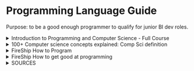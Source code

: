 # Programming Language Guide
Purpose: to be a good enough programmer to qualify for junior BI dev roles.

<details>
 <summary>Introduction to Programming and Computer Science - Full Course</summary>

---
### The computer
- Programming is the process of preparing an instructional program for a device. Attempting to get a computer to  complete a specific task without making mistakes.  
- The computer only understands machine code, which is binary code. You need to convert your instructions for the machien to execute it. Programming languages are fundamentally a middleman for translating a  program into machine code. they serve as interprets for converting languages into other languages.
- There are many programming languages and each have their own specific uses, general purpose languages like pythong and Java can perform a variety of computational tasks and other languages are for specific tasks. Low  low level programming languages, such as assembly, or C, are closer to binary than  a high level programming language, such as Java or Python. Each language is specified for specific tasks.
- The computer knows how to do arithmetic (x, +, -, /).
- It also knows how to handle string (text). Concatenating is adding strings together. Quotations make the value a string.

## Syntax and Programming rules
- And IDE is a program to write, run, and debug code and convert it to machine code. Features include built-in error checking, auto-fill, and project hierarchy (objects that help organize and manipulate files within your project). Has an area for writing code, 
- Each language has it's own set of rules, you must follow within an IDE, called Syntax. Each have their own concepts and styles. 
- Programming grammer is called syntax, set of rules that you must follow exactly  if you want your program to run correctly. Breaking these rules cause a syntax error. Think about programming language as an actual language. Only computers have their language, called machine code, and humans. If you don't follow the syntax, the message is misinterpreted.
- It's recommended that  you learn the rules and syntax of a language before beginning to write complex programs in  that language. Most of the rules are tedious to learn but easy to master.

## Variables
- A variable is something that can store information. That variable can be referenced and manipulated. 
- There are multiple types of variables, primitive variables are integers (Int, whole numbers), booleans(true/false), floats and doubles (decimal numbers), strings and characters (text and str/char).
- You declare a variable, store information in it, then run code. WHen you create a variable, the computer creates a space in memory that stores your variable and its contents.
- Variables can be manipulated by having empty ones to later reference to, update throughout your code. Just keep in mind that these variables  are nothing more than places in memory in which a certain value is stored.
- You can perform operations on variables. Add is called concatenating
- Naming conventions of variables: CamelCase, SnakeCase
- Conditional statements: are statements that change  the path of our code depending on certain conditions. Depending on certain conditions, we want our code to do different things. If Then statements. Most programming langauges use braces (), whatever is inside the braces will be evaluated as either true or false. When true, it executes, when false it moves to the next condition or stops. Else is a statement that comes after the if statements. Switch variable statements define the variable then write cases for each condition and their instructions. are similar to if then or else statements. Conditional statements is improtatn because it adds variability to programming, allowing the user to adapt to different tasks.

## Arrays
- Variables are good at storing singular bits of information, and are unable to hold more than one piece of data.
- An array is a list of something, such as int, str, and other arrays. Usually the data is related. Think of arrays as column in excel.
- When referencing arrays, reference each element of the array within them. For example, you create an array of 1 to 10. In programming we use index to refer to a value. An index is just a fancy way of saying that numbers place within the array. The index starts as 0.  
- When creating arrays, called initializing, you can insert the values or you can define array parameters to be used later. Once an array has been dfeined, there is no way to change it's size. When initizaliing, you must determine the array type. 2D arrays are arrays inside of an array.

## Loops
- A loop is a statement that is used to run certain instruction repeatedly. There are three different types of loops.
1. `For loops` are used when you would like to carry out a certain set of instructions numerious times. Consists of three parts, an integer value, a conditional statement the integerger must readh to exit the loop, and an operation to modify the integer value after the instructions inside of the loop are completed. You must make sure to set up a condition where the intial integer value and the operation will at some point be met.
2. `For Each` loop is used for iterating through entire arrays or lists. The loop will go through each element in the array  and carry out a set of instructions for each value. Useful for perfomring operations accross an entire collection of data.
3. `While Loop` will continue while a conditional statement given is true. Do while loops are similar to while loops but will always carry out instructions at leas once. Instructions inside loop will run once before checking the conditional statement.  

---

</details>



<details>
 <summary>100+ Computer science concepts explained: Comp Sci definition</summary>

---
- a computer it's just a piece of tape that holds ones and zeros along with a device that can read and write to it it's called a turing machine
- The core of modern computers we have the central processing unit made up of silicon transistors, microscopic on/off switches that trasnmit binary code.
- Declaring a variables, where you attach a name to a data point, allowing you to reuse it somewhere else in your code.
- Data structures are organized data. Arrays organize multiple data points in order. 
- Algorithms are code that solve a problem by doing something to the data structure. A fundamental algorithm is a function: which is a block of code tht takes an input then does something and returns an output.
- Arguments are input parameters.
- Operators are used to compare values.
- Booleans are expression. Expressions produce a value.
- A statement is a block of code that simply does something. For example, If statements, Loop statements,
   - A while loop will run this block of code over and over again until the condition in the parentheses becomes false
   - A for loop continues for each item of something
- Recursions are functions that call themselves.
- A base condition will terminate the loop. 
- The idea behind OOP is that you use classes to write a blueprint for the data or objects in your code a class can encapsulate variables which are commonly called properties as well as functions 
which are usually called methods.

---

</details>

<details>
 <summary>FireShip How to Program</summary>

---
## Fundamental Concepts of Object Oriented Programming
- APIE: are the four pillars of object oriented programming. 
- Abstraction means to simplify reality. For example, if you were designing an app you simplify / break down the smalled bits of data about the thing you want to recreate. Taking real world objects and 
and representing them within code.
- OOP is a programming paradigm based on the concept of objects. 
   - Objects contain data in the form of attributes or properties and actions in thr form or functions or methods. For example, computer monitor (object), size or resolution (properties), on/off brightness is functions or methods.
   - Abstraction  means to only show the necessary details to the user of the object. You only care about calling the method, not the underlying implementation.
   - Inhertiance, useful when you have an existing class and you want to build a new class that uses the stuff from the previous class but you want to add additional features.
   - Encapsulation, restircting access to properties or methods of your object, to prevent 
 

- abstraction means to simplify reality and focus only on the data and processes that are relevant to the application being built.
- encapsulation means that data and the programs that manipulate those data are bound together and their complexity is hidden
- inheritance means that a class can derive its methods and properties from another class this might result in an extensive hierarchy of superclasses and subclasses
- polymorphism means that different subclasses of the same superclass which therefore share the same interface can implement those interfaces in their own ways by overriding the code of the methods they inherit. Akkiws you to  you to determine what kind of function to run while the program is running. For example, the class is enemy (contains code), inheritance is making a vampire using that class, 
- Objects are the thing that you want to store and process data about.
- To program objects, you need a class. A class is a template for creating objects. It is an instance of a class in the computer's memory. For example, person.
- Attributes describe the object aka fields / properties. For example, person firsName, Gener, DOB
- Operations are actions that can be done to the object or performed by the object. Aka methods: programs within the class that are coded as procedures or functions.
- Encapsulation : Hides the data and complexity. Intended to hide and prevent errors. Senior programmers create classes of libraries where junior coders use and need the class name, properties, and methods available.
- Inheritance: A class can derive its methods and properties from another class. Inheritance defines type of relationships. The base class is the start of the hiearchy, sublasses derived from, and
- Polymorphism means that a class can implement an inherited method in its own way

---

</details>

<details>
 <summary>FireShip How to get good at programming</summary>

---
To be a good programmer, don't focus on remembering syntax, recognize patterns.  
Be a problem solver: Solve a bunch of problems / practice. Your goal is not ot have as many programming syntax but a system of learning the tools to solve problems. The best way to do this is to actually solve problems from easier to hard.
- I can actualy relate to this because learning sql was difficult when I didn't know what problems there are. So first identify the most common problems. Some are easier than others, 
Feynman learning technique: 
(1) Choose a topic
(2) Explain it to a 12 yr old
(3) Build something quickly, then improve after. Reflect, refine, simplify
(4) Organize and review. Share with someone more experienced then you

## Programming Fundementals Overview
My SUMMARY: The levels of languages. He used a few key terms I'll have ot further define such as general programming language. Complied 
- A computer doesn't directly understand javascript or c-sharp, it has to be compiled into something that the CPU understands. There are levels to programming languages, think of it as a scale from what humans write vs what the machine understands. The levels from bottom to top are
  - Hardware (bottom), to Machine language (Binary code), to assembly language, to general purpose languages like C C++ Rust, to interpreted languages (Python, C#, JAVA, JS)
      - C is a general purpose compiled proecural language. C++ is OOP that has more tools than C.
      - Rust Lang is modern low level language used for web and game development.
      - Java is a high level class based language. OOP. This language is compiled to bytecode for the Hava Virtual Machine (JVM).
      - Python is an interpreted language. Ruby is similar to python. Javascript is web browser language.
  - Compiled means a compiler translates the source code for the CPU to execute. Intepreted means a program, called an interpreter, run the code through a virtual machine like Python.
`Functions` are methods
`Objects` are classes that have variables, also called properties

---

</details>





<details>
 <summary>SOURCES</summary>

---
- FireShip - https://www.youtube.com/watch?v=NtfbWkxJTHw
- FireShip - https://www.youtube.com/watch?v=-uleG_Vecis
- Traversy Media - https://www.youtube.com/watch?v=2lVDktWK-pc
- freeCodeCamp - https://www.youtube.com/watch?v=zOjov-2OZ0E
---

</details>
